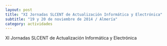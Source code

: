 ```yaml
---
layout: post
title: "XI Jornadas SLCENT de Actualización Informática y Electrónica"
subtitle: "19 y 20 de noviembre de 2014 / Almería"
category: actividades
---
```

XI Jornadas SLCENT de Actualización Informática y Electrónica